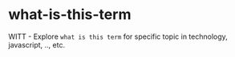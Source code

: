 # what-is-this-term
WITT - Explore `what is this term` for specific topic in technology, javascript, .., etc.
